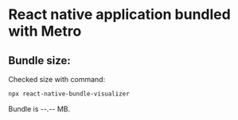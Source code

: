 # React native application bundled with Metro

## Bundle size:
Checked size with command:
```bash
npx react-native-bundle-visualizer
```

Bundle is --.-- MB.
